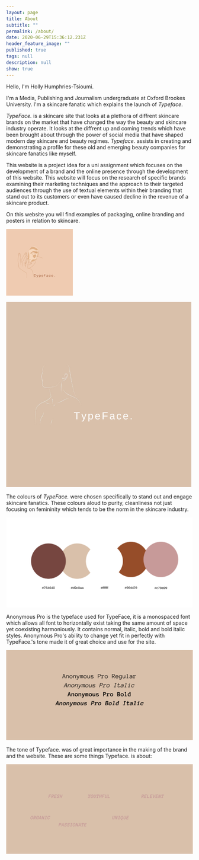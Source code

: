 ```yaml
---
layout: page
title: About
subtitle: ""
permalink: /about/
date: 2020-06-29T15:36:12.231Z
header_feature_image: ""
published: true
tags: null
description: null
show: true
---
```

Hello, I'm Holly Humphries-Tsioumi. 

I'm a Media, Publishing and Journalism undergraduate at Oxford Brookes University. I'm a skincare fanatic which explains the launch of *Typeface*.

*TypeFace.* is a skincare site that looks at a plethora of diffrent skincare brands on the market that have changed the way the beauty and skincare industry operate. It looks at the diffrent up and coming trends which have been brought about through the power of social media that have shaped modern day skincare and beauty regimes. *Typeface.* assists in creating and demonstrating a profile for these old and emerging beauty companies for skincare fanatics like myself. 

This website is a project idea for a uni assignment which focuses on the development of a brand and the online presence through the development of this website. This website will focus on the research of specific brands examining their marketing techniques and the approach to their targeted audiences through the use of textual elements within their branding that stand out to its customers or even have caused decline in the revenue of a skincare product.

On this website you will find examples of packaging, online branding and posters in relation to skincare.

![](../uploads/apple-touch-icon.png)

![](../uploads/brown-grooming-experts-beauty-logo-3.png)

The colours of *TypeFace.* were chosen specifically to stand out and engage skincare fanatics. These colours aloud to purity, cleanliness not just focusing on femininity which tends to be the norm in the skincare industry.

![](../uploads/typeface.-2.png)

Anonymous Pro is the typeface used for TypeFace, it is a monospaced font which allows all font to horizontally exist taking the same amount of space yet coexisting harmoniously. It contains normal, italic, bold and bold italic styles. Anonymous Pro's ability to change yet fit in perfectly with TypeFace.'s tone made it of great choice and use for the site.

![](../uploads/typeface.-3.png)

The tone of Typeface. was of great importance in the making of the brand and the website. These are some things Typeface. is about:

![](../uploads/typeface.-4.png)